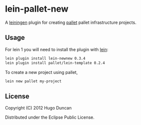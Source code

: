 # lein-pallet-new

A [leiningen][lein] plugin for creating [pallet][palletops] pallet
infrastructure projects.

## Usage

For lein 1 you will need to install the plugin with [lein][lein]:

```bash
lein plugin install lein-newnew 0.3.4
lein plugin install pallet/lein-template 0.2.4
```

To create a new project using pallet,

```bash
lein new pallet my-project
```

## License

Copyright (C) 2012 Hugo Duncan

Distributed under the Eclipse Public License.

[lein]: https://github.com/technomancy/leiningen "Leiningen Clojure Build Tool"
[palletops]: https://palletops.com/ "PalletOps Site"
